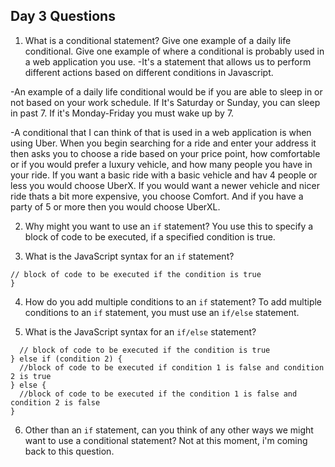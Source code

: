 ## Day 3 Questions

1. What is a conditional statement? Give one example of a daily life conditional. Give one example of where a conditional is probably used in a web application you use.
-It's a statement that allows us to perform different actions based on different conditions in Javascript.

-An example of a daily life conditional would be if you are able to sleep in or not based on your work schedule. If It's Saturday or Sunday, you can sleep in past 7. If it's Monday-Friday you must wake up by 7.

-A conditional that I can think of that is used in a web application is when using Uber. When you begin searching for a ride and enter your address it then asks you to choose a ride based on your price point, how comfortable or if you would prefer a luxury vehicle, and how many people you have in your ride. If you want a basic ride with a basic vehicle and hav 4 people or less you would choose UberX. If you would want a newer vehicle and nicer ride thats a bit more expensive, you choose Comfort. And if you have a party of 5 or more then you would choose UberXL.

2. Why might you want to use an `if` statement?
You use this to specify a block of code to be executed, if a specified condition is true.

3. What is the JavaScript syntax for an `if` statement?
```if (condition) {
// block of code to be executed if the condition is true
}
```
4. How do you add multiple conditions to an `if` statement?
To add multiple conditions to an `if` statement, you must use an `if/else` statement.

5. What is the JavaScript syntax for an `if/else` statement?
```if (condition 1) {
  // block of code to be executed if the condition is true
} else if (condition 2) {
  //block of code to be executed if condition 1 is false and condition 2 is true
} else {
  //block of code to be executed if the condition 1 is false and condition 2 is false
}
```
6. Other than an `if` statement, can you think of any other ways we might want to use a conditional statement?
Not at this moment, i'm coming back to this question.
